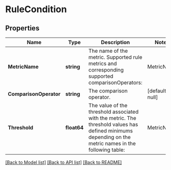 # RuleCondition

## Properties
Name | Type | Description | Notes
------------ | ------------- | ------------- | -------------
**MetricName** | **string** | The name of the metric. Supported rule metrics and corresponding supported comparisonOperators: |      MetricName      |ComparisonOperator  |Description| |------------------|--------------------|-------------------| |COST_PER_THOUSAND_VIEWABLE_IMPRESSIONS     |              LESS_THAN_OR_EQUAL_TO             |Maximize viewable impressions while cost per 1000 views less than or equal to &#x60;threshold&#x60;| |COST_PER_CLICK    |              LESS_THAN_OR_EQUAL_TO            |Maximize page visits while cost per click less than or equal to &#x60;threshold&#x60;| |COST_PER_ORDER    |              LESS_THAN_OR_EQUAL_TO            |Maximize viewable impressions/page visits/conversion while cost per order less than or equal to &#x60;threshold&#x60;| | [default to null]
**ComparisonOperator** | **string** | The comparison operator. | [default to null]
**Threshold** | **float64** | The value of the threshold associated with the metric. The threshold values has defined minimums depending on the metric names in the following table: |                  MetricName            | Minimum of &#x60;threshold&#x60; Value  | |----------------------------------------|-----------------------------------| |COST_PER_THOUSAND_VIEWABLE_IMPRESSIONS  | 1                                 | |COST_PER_CLICK                          | 0.5                               | |COST_PER_ORDER                          | 5                                 | | [default to null]

[[Back to Model list]](../README.md#documentation-for-models) [[Back to API list]](../README.md#documentation-for-api-endpoints) [[Back to README]](../README.md)

